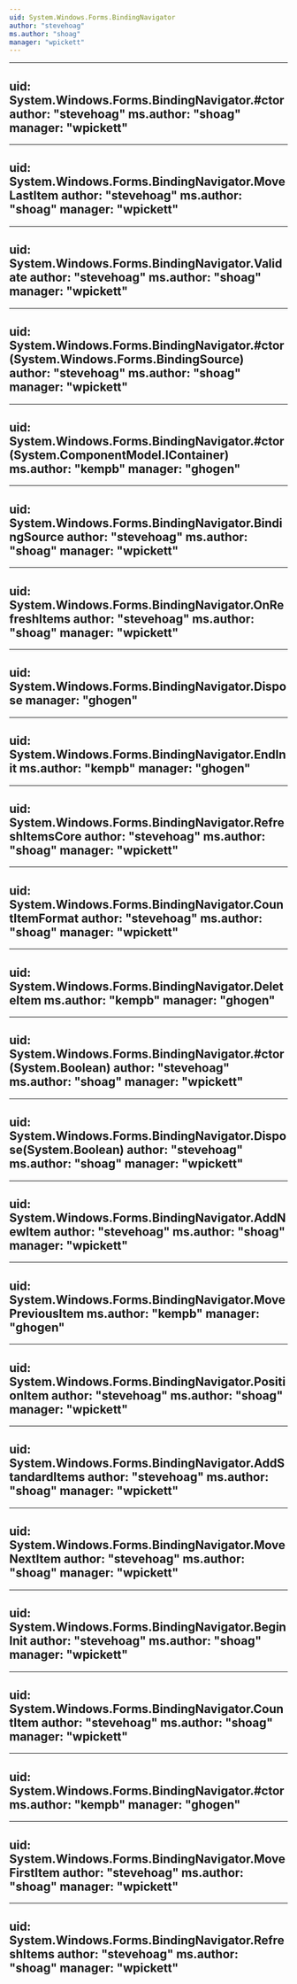 ```yaml
---
uid: System.Windows.Forms.BindingNavigator
author: "stevehoag"
ms.author: "shoag"
manager: "wpickett"
---
```


---
uid: System.Windows.Forms.BindingNavigator.#ctor
author: "stevehoag"
ms.author: "shoag"
manager: "wpickett"
---

---
uid: System.Windows.Forms.BindingNavigator.MoveLastItem
author: "stevehoag"
ms.author: "shoag"
manager: "wpickett"
---

---
uid: System.Windows.Forms.BindingNavigator.Validate
author: "stevehoag"
ms.author: "shoag"
manager: "wpickett"
---

---
uid: System.Windows.Forms.BindingNavigator.#ctor(System.Windows.Forms.BindingSource)
author: "stevehoag"
ms.author: "shoag"
manager: "wpickett"
---

---
uid: System.Windows.Forms.BindingNavigator.#ctor(System.ComponentModel.IContainer)
ms.author: "kempb"
manager: "ghogen"
---

---
uid: System.Windows.Forms.BindingNavigator.BindingSource
author: "stevehoag"
ms.author: "shoag"
manager: "wpickett"
---

---
uid: System.Windows.Forms.BindingNavigator.OnRefreshItems
author: "stevehoag"
ms.author: "shoag"
manager: "wpickett"
---

---
uid: System.Windows.Forms.BindingNavigator.Dispose
manager: "ghogen"
---

---
uid: System.Windows.Forms.BindingNavigator.EndInit
ms.author: "kempb"
manager: "ghogen"
---

---
uid: System.Windows.Forms.BindingNavigator.RefreshItemsCore
author: "stevehoag"
ms.author: "shoag"
manager: "wpickett"
---

---
uid: System.Windows.Forms.BindingNavigator.CountItemFormat
author: "stevehoag"
ms.author: "shoag"
manager: "wpickett"
---

---
uid: System.Windows.Forms.BindingNavigator.DeleteItem
ms.author: "kempb"
manager: "ghogen"
---

---
uid: System.Windows.Forms.BindingNavigator.#ctor(System.Boolean)
author: "stevehoag"
ms.author: "shoag"
manager: "wpickett"
---

---
uid: System.Windows.Forms.BindingNavigator.Dispose(System.Boolean)
author: "stevehoag"
ms.author: "shoag"
manager: "wpickett"
---

---
uid: System.Windows.Forms.BindingNavigator.AddNewItem
author: "stevehoag"
ms.author: "shoag"
manager: "wpickett"
---

---
uid: System.Windows.Forms.BindingNavigator.MovePreviousItem
ms.author: "kempb"
manager: "ghogen"
---

---
uid: System.Windows.Forms.BindingNavigator.PositionItem
author: "stevehoag"
ms.author: "shoag"
manager: "wpickett"
---

---
uid: System.Windows.Forms.BindingNavigator.AddStandardItems
author: "stevehoag"
ms.author: "shoag"
manager: "wpickett"
---

---
uid: System.Windows.Forms.BindingNavigator.MoveNextItem
author: "stevehoag"
ms.author: "shoag"
manager: "wpickett"
---

---
uid: System.Windows.Forms.BindingNavigator.BeginInit
author: "stevehoag"
ms.author: "shoag"
manager: "wpickett"
---

---
uid: System.Windows.Forms.BindingNavigator.CountItem
author: "stevehoag"
ms.author: "shoag"
manager: "wpickett"
---

---
uid: System.Windows.Forms.BindingNavigator.#ctor
ms.author: "kempb"
manager: "ghogen"
---

---
uid: System.Windows.Forms.BindingNavigator.MoveFirstItem
author: "stevehoag"
ms.author: "shoag"
manager: "wpickett"
---

---
uid: System.Windows.Forms.BindingNavigator.RefreshItems
author: "stevehoag"
ms.author: "shoag"
manager: "wpickett"
---
